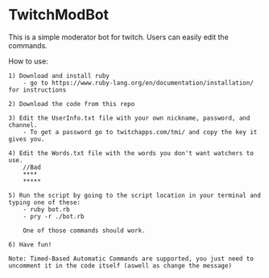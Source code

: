 # TwitchModBot
This is a simple moderator bot for twitch. Users can easily edit the commands.

How to use:

    1) Download and install ruby
        - go to https://www.ruby-lang.org/en/documentation/installation/ for instructions

    2) Download the code from this repo

    3) Edit the UserInfo.txt file with your own nickname, password, and channel.
        - To get a password go to twitchapps.com/tmi/ and copy the key it gives you.

    4) Edit the Words.txt file with the words you don't want watchers to use.
        //Bad
        ****
        *****

    5) Run the script by going to the script location in your terminal and typing one of these: 
        - ruby bot.rb
        - pry -r ./bot.rb

        One of those commands should work.

    6) Have fun!
    
    Note: Timed-Based Automatic Commands are supported, you just need to 
    uncomment it in the code itself (aswell as change the message)

    


